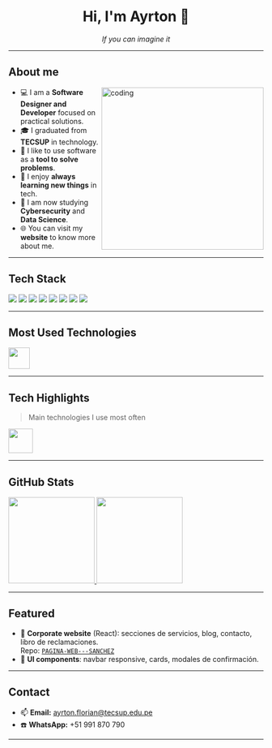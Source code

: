 <div align="center">

# Hi, I'm **Ayrton** 👋

<p>
  <em>If you can imagine it</em>
</p>

</div>

---

## About me
<img align="right" alt="coding" width="320" src="https://raw.githubusercontent.com/ayumuk/illustrations/main/coder-3.png"/>

- 💻 I am a **Software Designer and Developer** focused on practical solutions.  
- 🎓 I graduated from **TECSUP** in technology.  
- 🌱 I like to use software as a **tool to solve problems**.  
- 📖 I enjoy **always learning new things** in tech.  
- 🔐 I am now studying **Cybersecurity** and **Data Science**.  
- 🌐 You can visit my **website** to know more about me.  

---

## Tech Stack
<p>
  <img src="https://img.shields.io/badge/Java-ED8B00?logo=openjdk&logoColor=fff" />
  <img src="https://img.shields.io/badge/Spring_Boot-6DB33F?logo=springboot&logoColor=fff" />
  <img src="https://img.shields.io/badge/C%23-239120?logo=c-sharp&logoColor=fff" />
  <img src="https://img.shields.io/badge/Node.js-339933?logo=node.js&logoColor=fff" />
  <img src="https://img.shields.io/badge/Swift-FA7343?logo=swift&logoColor=fff" />
  <img src="https://img.shields.io/badge/React-20232A?logo=react&logoColor=61DAFB" />
  <img src="https://img.shields.io/badge/GitHub-181717?logo=github&logoColor=fff" />
  <img src="https://img.shields.io/badge/AWS-232F3E?logo=amazon-aws" />
</p>

---

## Most Used Technologies
<p align="left">
  <img src="https://skillicons.dev/icons?i=html,css,js,tailwind,php,laravel,androidstudio,angular,dart,py,mongodb,mysql,mssql,ts,linux,figma,docker,redhat&perline=9" height="42" />
</p>

---

## Tech Highlights
> Main technologies I use most often

<p align="left">
  <img src="https://skillicons.dev/icons?i=react,angular,nodejs,py,spring,js&perline=6" height="48" />
</p>

---

## GitHub Stats
<a href="https://github.com/anuraghazra/github-readme-stats">
  <img height="170" src="https://github-readme-stats.vercel.app/api?username=AYRTONFLORIAN30&show_icons=true&count_private=true" />
</a>
<a href="https://github.com/denvercoder1/github-readme-streak-stats">
  <img height="170" src="https://streak-stats.demolab.com?user=AYRTONFLORIAN30" />
</a>

---

## Featured
- 🚚 **Corporate website** (React): secciones de servicios, blog, contacto, libro de reclamaciones.  
  Repo: [`PAGINA-WEB---SANCHEZ`](https://github.com/AYRTONFLORIAN30/PAGINA-WEB---SANCHEZ)
- 🧩 **UI components**: navbar responsive, cards, modales de confirmación.

---

## Contact
- 📫 **Email:** ayrton.florian@tecsup.edu.pe
- ☎️ **WhatsApp:** +51 991 870 790

---



